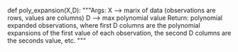 def poly_expansion(X,D):
    """Args: X --> marix of data (observations are rows, values are columns) 
             D --> max polynomial value 
       Return: polynomial expanded observations, where first D columns are
               the polynomial expansions of the first value of each observation,
               the second D columns are the seconds value, etc.
    """